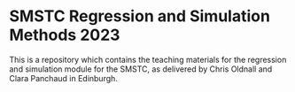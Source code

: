 # SMSTC Regression and Simulation Methods 2023
This is a repository which contains the teaching materials for the regression and simulation module for the SMSTC, as delivered by Chris Oldnall and Clara Panchaud in Edinburgh.
